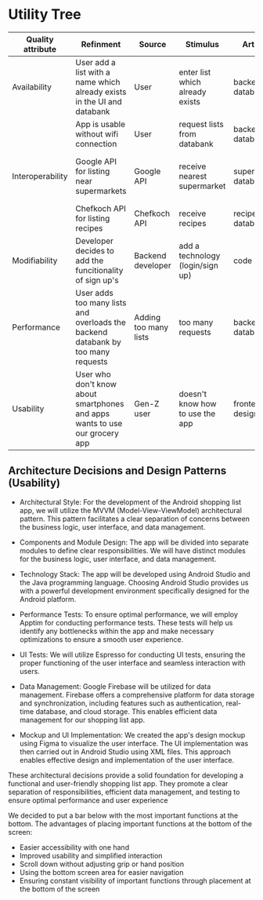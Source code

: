 # Utility Tree
| Quality attribute| Refinment |  Source                 |     Stimulus                           |     Artifact               |     Environment             |    Response                                                       |            Response measure                           | Business value | Technical risk |
|------------------|-|-----------------------------|--------------------------------|--------------------|------------------|-----------------------------------------------------------|---------------------------------------|----------------|----------------|
| Availability     | User add a list with a name which already exists in the UI and databank | User | enter list which already exists | backend / databank | overloaded operation | send errror message (list already exists) | lists cannot have the same name   | H              | M              |
|                   |App is usable without wifi connection | User | request lists from databank | backend/ databank | Normal operation|lists are stored local           |    ...                                   |   M             |     L           |
| Interoperability |Google API for listing near supermarkets | Google API  | receive nearest supermarket  | supermarket databank | supermarketView UI | nearest supermarkets listed in the app  | the nearest supermarkets can be viewed in the UI  | H              | L |
|                  |Chefkoch API for listing recipes | Chefkoch API |  receive recipes |  recipes databank |  listview UI  | recipe is listed as a grocery list | recipes can be viewed in the UI|   M   | L |
| Modifiability    |Developer decides to add the funcitionality of sign up's | Backend developer   | add a technology (login/sign up) | code | build time | make and test modification | minimal downtime                      |L  | M |
| Performance      |User adds too many lists and overloads the backend databank by too many requests | Adding too many lists | too many requests | backend / databank | overloaded operation | throttling  | ...  | M | H |
| Usability        |User who don't know about smartphones and apps wants to use our grocery app | Gen-Z user          | doesn't know how to use the app | frontend, UI design | regular use      | easy understandable, simple design | user feedback | H | L |

## Architecture Decisions and Design Patterns (Usability)

- Architectural Style: For the development of the Android shopping list app, we will utilize the MVVM (Model-View-ViewModel) architectural pattern. This pattern facilitates a clear separation of concerns between the business logic, user interface, and data management.

- Components and Module Design: The app will be divided into separate modules to define clear responsibilities. We will have distinct modules for the business logic, user interface, and data management.

- Technology Stack: The app will be developed using Android Studio and the Java programming language. Choosing Android Studio provides us with a powerful development environment specifically designed for the Android platform.

- Performance Tests: To ensure optimal performance, we will employ Apptim for conducting performance tests. These tests will help us identify any bottlenecks within the app and make necessary optimizations to ensure a smooth user experience.

- UI Tests: We will utilize Espresso for conducting UI tests, ensuring the proper functioning of the user interface and seamless interaction with users.

- Data Management: Google Firebase will be utilized for data management. Firebase offers a comprehensive platform for data storage and synchronization, including features such as authentication, real-time database, and cloud storage. This enables efficient data management for our shopping list app.

- Mockup and UI Implementation: We created the app's design mockup using Figma to visualize the user interface. The UI implementation was then carried out in Android Studio using XML files. This approach enables effective design and implementation of the user interface.

These architectural decisions provide a solid foundation for developing a functional and user-friendly shopping list app. They promote a clear separation of responsibilities, efficient data management, and testing to ensure optimal performance and user experience

We decided to put a bar below with the most important functions at the bottom. The advantages of placing important functions at the bottom of the screen:
- Easier accessibility with one hand
- Improved usability and simplified interaction
- Scroll down without adjusting grip or hand position
- Using the bottom screen area for easier navigation
- Ensuring constant visibility of important functions through placement at the bottom of the screen
